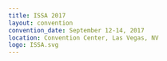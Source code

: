 ```yaml
---
title: ISSA 2017
layout: convention
convention_date: September 12-14, 2017
location: Convention Center, Las Vegas, NV
logo: ISSA.svg
---
```


